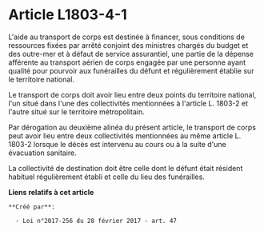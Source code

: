 # Article L1803-4-1

L'aide au transport de corps est destinée à financer, sous conditions de ressources fixées par arrêté conjoint des ministres
chargés du budget et des outre-mer et à défaut de service assurantiel, une partie de la dépense afférente au transport aérien
de corps engagée par une personne ayant qualité pour pourvoir aux funérailles du défunt et régulièrement établie sur le
territoire national.

Le transport de corps doit avoir lieu entre deux points du territoire national, l'un situé dans l'une des collectivités
mentionnées à l'article L. 1803-2 et l'autre situé sur le territoire métropolitain.

Par dérogation au deuxième alinéa du présent article, le transport de corps peut avoir lieu entre deux collectivités
mentionnées au même article L. 1803-2 lorsque le décès est intervenu au cours ou à la suite d'une évacuation sanitaire.

La collectivité de destination doit être celle dont le défunt était résident habituel régulièrement établi et celle du lieu
des funérailles.

**Liens relatifs à cet article**

	**Créé par**:

	  - Loi n°2017-256 du 28 février 2017 - art. 47
